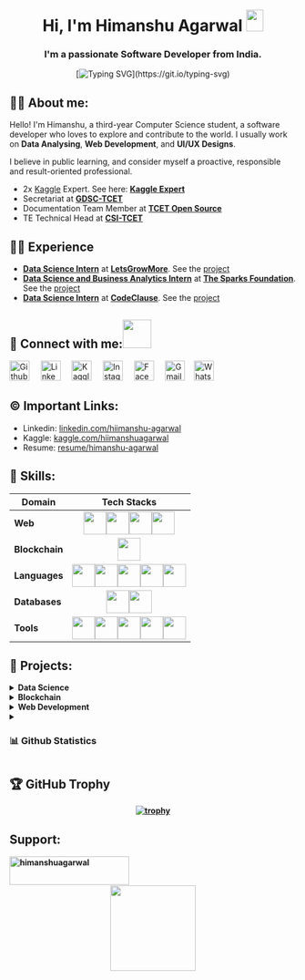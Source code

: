 <h1 align = "center"> Hi, I'm Himanshu Agarwal <img src="https://raw.githubusercontent.com/MartinHeinz/MartinHeinz/master/wave.gif" width="30px" height="38"></h1>
<h3 align="center">I'm a passionate Software Developer from India.</h3>
<div align="center">

  [![Typing SVG](https://readme-typing-svg.demolab.com?font=Fira+Code&size=22&pause=200&color=F70000&center=true&vCenter=true&width=470&lines=Hey!+It's+Himanshu+Agarwal;I'm+a+Software+Developer.;%E2%9D%A4%EF%B8%8F+Data+Analyst+%7C+Python+Developer;I+%E2%9D%A4%EF%B8%8F+DSA.)](https://git.io/typing-svg)
</div>
  
  
##  🙋‍♂️ About me:
Hello! I'm Himanshu, a third-year Computer Science student, a software developer who loves to explore and contribute to the world.
I usually work on **Data Analysing**, **Web Development**, and **UI/UX Designs**.

I believe in public learning, and consider myself a proactive, responsible and result-oriented professional. 

- 2x [Kaggle](https://www.kaggle.com/) Expert. See here: **[Kaggle Expert](https://www.kaggle.com/hiimanshuagarwal)**
- Secretariat at **[GDSC-TCET](https://www.gdsctcet.tech/)**
- Documentation Team Member at **[TCET Open Source](https://opensource.tcetmumbai.in/)**
- TE Technical Head at **[CSI-TCET](https://tcetcsi.github.io/tcetcsi/index.html)**


##  👨‍💻 Experience

- **[Data Science Intern](https://drive.google.com/file/d/1PWHhJqs_bZ05yxPs4qEnbiSw2OMWQUzy/view?usp=share_link)** at **[LetsGrowMore](https://letsgrowmore.in/)**. See the [project](https://github.com/himanshu-03/LGMVIP-DataScience)
- **[Data Science and Business Analytics Intern](https://drive.google.com/file/d/1nFCMda1bdLjNZUE_Wc7gBtDdwtULj-i8/view?usp=sharing)** at **[The Sparks Foundation](https://www.thesparksfoundationsingapore.org/)**. See the [project](https://github.com/himanshu-03/Exploratory-Data-Analysis-IPL)
- **[Data Science Intern](https://drive.google.com/file/d/1xnRnI0V5B_hLzi1nXBbrkv-TshLG-sqo/view?usp=share_link)** at **[CodeClause](https://internship.codeclause.com/)**. See the [project](https://github.com/himanshu-03/CC-NOV-DATA_SCIENCE)



  
## 🔗 Connect with me:<a href="https://gifyu.com/image/Zy2f"><img src="https://github.com/milaan9/milaan9/blob/main/Handshake.gif" width="50px"></a>
</h3> 
    <a href="https://www.github.com/himanshu-03" target="_blank"><img alt="Github" width="35px" src="https://cdn-icons-png.flaticon.com/512/733/733553.png"></a> &nbsp&nbsp&nbsp
    <a href="https://www.linkedin.com/in/agarwal-himanshu" target="_blank"><img alt="LinkedIn" width="35px" src="https://cdn-icons-png.flaticon.com/512/3536/3536505.png"></a> &nbsp&nbsp&nbsp
     <a href="https://www.kaggle.com/hiimanshuagarwal" target="_blank"><img alt="Kaggle" width="35px" src="https://img.icons8.com/external-tal-revivo-color-tal-revivo/512/external-kaggle-an-online-community-of-data-scientists-and-machine-learners-owned-by-google-logo-color-tal-revivo.png"></a> &nbsp&nbsp&nbsp
    <a href="https://www.instagram.com/_._hiimanshu_._" target="_blank"><img alt="Instagram" width="35px" src="https://cdn-icons-png.flaticon.com/512/1384/1384063.png"></a> &nbsp&nbsp&nbsp
    <a href="https://www.facebook.com/profile.php?id=100089528615302" target="_blank"><img alt="Facebook" width="35px" src="https://upload.wikimedia.org/wikipedia/commons/5/51/Facebook_f_logo_%282019%29.svg"></a> &nbsp&nbsp&nbsp
    <a href="mailto:himanshuaaagarwal2002@gmail.com" target="_blank"><img alt="Gmail" width="35px" src="https://cdn-icons-png.flaticon.com/512/5968/5968534.png"></a>&nbsp&nbsp&nbsp
    <a href="https://api.whatsapp.com/send/?phone=%2B919967432086&text&type=phone_number&app_absent=0" target="_blank"><img alt="Whatsapp" width="35px" src="https://cdn-icons-png.flaticon.com/512/5968/5968841.png"></a>   
</p> 


## ©️ Important Links:

- Linkedin: [linkedin.com/hiimanshu-agarwal](https://linkedin.com/in/hiimanshu-agarwal)
- Kaggle: [kaggle.com/hiimanshuagarwal](https://www.kaggle.com/hiimanshuagarwal)
- Resume: [resume/himanshu-agarwal](https://drive.google.com/file/d/1j4ibK36ypsBjmejYUREvSWVR6J6wciiW/view?usp=share_link)


## 🚀 Skills:
Domain | Tech Stacks
-------- | :-------:
**Web** | <img src="https://cdn-icons-png.flaticon.com/512/1126/1126012.png" width="40px"><img src="https://cdn-icons-png.flaticon.com/512/174/174854.png" width="40px"><img src="https://cdn-icons-png.flaticon.com/512/732/732190.png" width="40px"><img src="https://cdn-icons-png.flaticon.com/512/5968/5968292.png" width="40px">
**Blockchain** | <img src="https://cdn-icons-png.flaticon.com/512/4125/4125334.png" width="40px">
**Languages** | <img src="https://cdn-icons-png.flaticon.com/512/5968/5968350.png" width="40px"><img src="https://cdn-icons-png.flaticon.com/512/5968/5968282.png" width="40px"><img src="https://cdn-icons-png.flaticon.com/512/1199/1199124.png" width="40px"><img src="https://cdn-icons-png.flaticon.com/512/5968/5968322.png" width="40px"><img src="https://cdn-icons-png.flaticon.com/512/6132/6132222.png" width="40px">
**Databases** | <img src="https://cdn-icons-png.flaticon.com/512/4726/4726022.png" width="40px"><img src="https://res.cloudinary.com/crunchbase-production/image/upload/c_lpad,f_auto,q_auto:eco,dpr_1/erkxwhl1gd48xfhe2yld" width="40px">
**Tools** | <img src="https://git-scm.com/images/logos/downloads/Git-Icon-1788C.png" width="40px"><img src="https://uxwing.com/wp-content/themes/uxwing/download/brands-and-social-media/postman-icon.png" width="40px"><img src="https://cdn-icons-png.flaticon.com/512/5968/5968705.png" width="40px"><img src="https://cdn-images-1.medium.com/max/1200/1*A6kkoOVJVpXPWewg8axc5w.png" width="40px"><img src="https://cdn-icons-png.flaticon.com/512/5968/5968472.png" width="40px">


## 🔭 Projects:
<!-- Data Science -->
<details>
  <summary><b>Data Science<b></summary>
  <br/>
    
Project Name | Tech Stack | Source Code | Dataset
------- | :---------: | :--------: | :--------:
Flight Price Prediction | Python, Flask | [Repo](https://github.com/himanshu-03/Flight-Prediction-System) | [Kaggle](https://www.kaggle.com/datasets/jillanisofttech/flight-price-prediction-dataset)
Customer Churn Prediction | Python | [Repo](https://github.com/himanshu-03/CC-NOV-DATA_SCIENCE/tree/main/TASK1-Customer_Churn_Prediction), [Kaggle](https://www.kaggle.com/code/hiimanshuagarwal/customer-churn-prediction) | [Kaggle](https://www.kaggle.com/datasets/hiimanshuagarwal/predictive-maintenance-dataset)
Covid Analysis | Python | [Repo](https://github.com/himanshu-03/CC-NOV-DATA_SCIENCE/tree/main/TASK2-Covid_Analysis), [Kaggle](https://www.kaggle.com/code/hiimanshuagarwal/covid-analysis) | [Kaggle](https://www.kaggle.com/datasets/sudalairajkumar/covid19-in-india)
Exploratory Data Analysis - IPL | Python | [Repo](https://github.com/himanshu-03/Exploratory-Data-Analysis-IPL), [Kaggle](https://www.kaggle.com/code/hiimanshuagarwal/exploratory-data-analysis-sports) | [Kaggle](https://www.kaggle.com/datasets/hiimanshuagarwal/ipl-dataset-2008-2020)
IRIS Flower Classification | Python | [Repo](https://github.com/himanshu-03/LGMVIP-DataScience/tree/main/TASK1_IRIS_Flower_Classification) | Iris Dataset
Stock Market Prediction using LSTM | Python | [Repo](https://github.com/himanshu-03/LGMVIP-DataScience/tree/main/TASK2_Stock_Market_Prediction_LSTM), [Kaggle](https://www.kaggle.com/code/hiimanshuagarwal/stock-market-price-prediction-using-lstm) | [Kaggle](https://www.kaggle.com/datasets/hiimanshuagarwal/nse-tataglobal)
Exploratory Data Analysis on Dataset Terrorism | Python | [Repo](https://github.com/himanshu-03/LGMVIP-DataScience/tree/main/TASK3_EDA_Dataset_Terrorism) | [Kaggle](https://www.kaggle.com/datasets/START-UMD/gtd)
Prediction using Decision Tree Algorithm | Python | [Repo](https://github.com/himanshu-03/LGMVIP-DataScience/tree/main/TASK4_Prediction_using_Decision_Tree_Algorithm) | Iris dataset
Device Failure Analysis | Python | [Repo](https://github.com/himanshu-03/Device-Failure-Analysis) | [Kaggle](https://www.kaggle.com/datasets/hiimanshuagarwal/predictive-maintenance-dataset)
Effective Targetting of Advertisments | Python | [Repo](https://github.com/himanshu-03/Effective-Targetting-of-Advertisments) | [Kaggle](https://www.kaggle.com/datasets/hiimanshuagarwal/advertising-ef)
</details>

    
<details>
 <summary><b>Blockchain</b></summary>
  <br/>
  
Project Name | Tech Stack | Source Code 
------- | :---------: | :--------: 
The Mutant Planets - NFT | Javascript | [Repo](https://github.com/himanshu-03/NFT-The-Mutant-Planets)
</details>
    
<details>
 <summary><b>Web Development</b></summary>
  <br/>
  
Project Name | Tech Stack | Source Code | Hosting Platform | Website Link
------- | :---------: | :--------: | -------- | :-----------:
Covid-19 Dashboard | Python, HTML, CSS | [Repo](https://github.com/himanshu-03/Covid-19-Dashboard) | Streamlit |[Covid-19 Dashboard](https://himanshu-03-covid-19-dashboard-streamlitprofile-a6hwfk.streamlit.app/)
Regex Matcher | Python, HTML, CSS | [Repo](https://github.com/himanshu-03/Regex-Matcher) | Python Anywhere | [Regex Matcher](http://himanshuagarwal.pythonanywhere.com/)
Notes App | Python, HTML, CSS | [Repo](https://github.com/himanshu-03/Notes-App) | Python Anywhere | [Notes App](http://hiimanshuagarwal.pythonanywhere.com/)
</details>

    
<details> 
  <summary><h3>📊 Github Statistics</h3></summary>
  
<div align = "center">
  
  [![Himanshu's GitHub stats](https://github-readme-stats.vercel.app/api?username=himanshu-03&theme=radical)](https://github.com/himanshu-03/github-readme-stats)
  [![Top Languages](https://github-readme-stats.vercel.app/api/top-langs/?username=himanshu-03&layout=compact&theme=radical&line_height=15)](https://github.com/himashu-03/github-readme-stats)
  <br><br>
  [![GitHub Streak Dark](https://streak-stats.demolab.com?user=himanshu-03&theme=radical)](https://git.io/streak-stats)
</div>   
    </details>

              
## 🏆 GitHub Trophy
<div align="center">
  
  [![trophy](https://github-profile-trophy.vercel.app/?username=himanshu-03&column=8&theme=radical)](https://github-profile-trophy.vercel.app/?username=himanshu-03&column=8)
</div>
  
## Support:</h3>
<p><a href="https://www.buymeacoffee.com/himanshuagarwal"> <img align="left" src="https://cdn.buymeacoffee.com/buttons/v2/default-yellow.png" height="50" width="210" alt="himanshuagarwal" /></a></p><br><br>
<br>
<div align = "center">

  <img src = "https://komarev.com/ghpvc/?username=himanshu-03&color=red&style=flat-square" width=150px>
</div>
